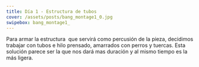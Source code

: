 ```yaml
---
title: Día 1 - Estructura de tubos
cover: /assets/posts/bang_montage1_0.jpg
swipebox: bang_montage1_
---
```

Para armar la estructura  que servirá como percusión de la pieza, decidimos trabajar con tubos e hilo prensado, amarrados con perros y tuercas. Esta solución parece ser la que nos dará mas duración y al mismo tiempo es la más ligera.
